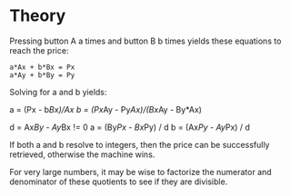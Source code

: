 # Theory
Pressing button A a times and button B b times yields these equations to reach the price:

    a*Ax + b*Bx = Px
    a*Ay + b*By = Py

Solving for a and b yields:

a = (Px - b*Bx)/Ax
b = (Px*Ay - Py*Ax)/(Bx*Ay - By*Ax)

d = Ax*By - Ay*Bx != 0
a = (By*Px - Bx*Py) / d
b = (Ax*Py - Ay*Px) / d

If both a and b resolve to integers, then the price can be successfully retrieved, otherwise the machine wins.

For very large numbers, it may be wise to factorize the numerator and denominator of these quotients to see if they are divisible.
